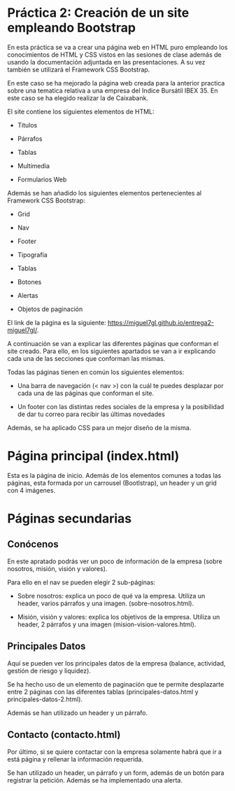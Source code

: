 # Práctica 2: Creación de un site empleando Bootstrap

En esta práctica se va a crear una página web en HTML puro empleando los conocimientos de HTML y CSS vistos en las sesiones de clase además de usando la documentación adjuntada en las presentaciones. A su vez también se utilizará el Framework CSS Bootstrap.

En este caso se ha mejorado la página web creada para la anterior practica sobre una tematica relativa a una empresa del Indice Bursátil IBEX 35. En este caso se ha elegido realizar la de Caixabank.

El site contiene los siguientes elementos de HTML:

- Títulos

- Párrafos

- Tablas

- Multimedia

- Formularios Web

Además se han añadido los siguientes elementos pertenecientes al Framework CSS Bootstrap:

- Grid

- Nav

- Footer

- Tipografía

- Tablas

- Botones

- Alertas

- Objetos de paginación


El link de la página es la siguiente: https://miguel7gl.github.io/entrega2-miguel7gl/.  

A continuación se van a explicar las diferentes páginas que conforman el site creado. Para ello, en los siguientes apartados se van a ir explicando cada una de las secciones que conforman las mismas.

Todas las páginas tienen en común los siguientes elementos:

- Una barra de navegación (< nav >) con la cuál te puedes desplazar por cada una de las páginas que conforman el site.

- Un footer con las distintas redes sociales de la empresa y la posibilidad de dar tu correo para recibir las últimas novedades

Además, se ha aplicado CSS para un mejor diseño de la misma.

# Página principal (index.html)

Esta es la página de inicio. Además de los elementos comunes a todas las páginas, esta formada por un carrousel (Bootlstrap), un header y un grid con 4 imágenes.

# Páginas secundarias


## Conócenos

En este apratado podrás ver un poco de información de la empresa (sobre nosotros, misión, visión y valores).

Para ello en el nav se pueden elegir 2 sub-páginas:

- Sobre nosotros: explica un poco de qué va la empresa. Utiliza un header, varios párrafos y una imagen. (sobre-nosotros.html).

- Misión, visión y valores: explica los objetivos de la empresa. Utiliza un header, 2 párrafos y una imagen (mision-vision-valores.html).


## Principales Datos 

Aquí se pueden ver los principales datos de la empresa (balance, actividad, gestión de riesgo y liquidez).

Se ha hecho uso de un elemento de paginación que te permite desplazarte entre 2 páginas con las diferentes tablas (principales-datos.html y principales-datos-2.html).

Además se han utilizado un header y un párrafo.



## Contacto (contacto.html)

Por último, si se quiere contactar con la empresa solamente habrá que ir a está página y rellenar la información requerida.

Se han utilizado un header, un párrafo y un form, además de un botón para registrar la petición. Además se ha implementado una alerta.

